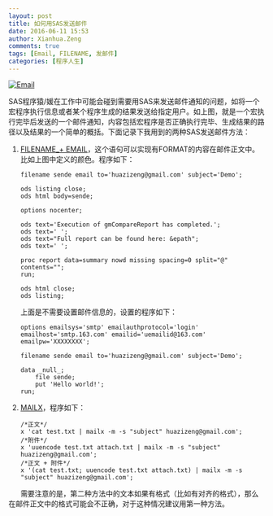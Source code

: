 ```yaml
---
layout: post
title: 如何用SAS发送邮件
date: 2016-06-11 15:53
author: Xianhua.Zeng
comments: true
tags: [Email, FILENAME, 发邮件]
categories: [程序人生]
---
```

<p><a href="http://www.xianhuazeng.com/cn/wp-content/uploads/2016/06/Email.jpg"><img class="aligncenter size-full" src="http://www.xianhuazeng.com/cn/wp-content/uploads/2016/06/Email.jpg" alt="Email" /></a></p>
<p>SAS程序猿/媛在工作中可能会碰到需要用SAS来发送邮件通知的问题，如将一个宏程序执行信息或者某个程序生成的结果发送给指定用户。如上图，就是一个宏执行完毕后发送的一个邮件通知，内容包括宏程序是否正确执行完毕、生成结果的路径以及结果的一个简单的概括。下面记录下我用到的两种SAS发送邮件方法：<!--more--></p>
<ol>
	<li><span style="text-decoration: underline;"><a href="http://support.sas.com/documentation/cdl/en/lestmtsref/63323/HTML/default/viewer.htm#n0ig2krarrz6vtn1aw9zzvtez4qo.htm" target="_blank">FILENAME_+ EMAIL</a></span>，这个语句可以实现有FORMAT的内容在邮件正文中。比如上图中定义的颜色。程序如下：

<pre><code>filename sende email to='huazizeng@gmail.com' subject='Demo';

ods listing close;
ods html body=sende;

options nocenter;

ods text='Execution of gmCompareReport has completed.';
ods text=' ';
ods text="Full report can be found here: &amp;epath";
ods text=' ';

proc report data=summary nowd missing spacing=0 split="@" contents="";
run;

ods html close;
ods listing;</code></pre>

上面是不需要设置邮件信息的，设置的程序如下：

<pre><code>options emailsys='smtp' emailauthprotocol='login' emailhost='smtp.163.com' emailid='uemailid@163.com' emailpw='XXXXXXXX';

filename sende email to='huazizeng@gmail.com' subject='Demo';

data _null_;
    file sende;
    put 'Hello world!';
run;
</code></pre>
</li>
	<li><a href="https://en.wikipedia.org/wiki/Mailx" target="_blank"><span style="text-decoration: underline;">MAILX</span></a>，程序如下：

<pre><code>/*正文*/
x 'cat test.txt | mailx -m -s "subject" huazizeng@gmail.com';
/*附件*/
x 'uuencode test.txt attach.txt | mailx -m -s "subject" huazizeng@gmail.com';
/*正文 + 附件*/
x '(cat test.txt; uuencode test.txt attach.txt) | mailx -m -s "subject" huazizeng@gmail.com';</code></pre>
</li>
</ol>
<p>      需要注意的是，第二种方法中的文本如果有格式（比如有对齐的格式），那么在邮件正文中的格式可能会不正确，对于这种情况建议用第一种方法。</p>